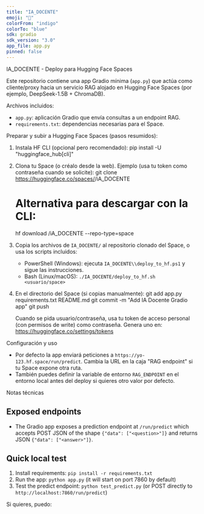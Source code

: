 ```yaml
---
title: "IA_DOCENTE"
emoji: "🤖"
colorFrom: "indigo"
colorTo: "blue"
sdk: gradio
sdk_version: "3.0"
app_file: app.py
pinned: false
---
```


IA_DOCENTE - Deploy para Hugging Face Spaces

Este repositorio contiene una app Gradio mínima (`app.py`) que actúa como cliente/proxy hacia un servicio RAG alojado en Hugging Face Spaces (por ejemplo, DeepSeek-1.5B + ChromaDB).

Archivos incluidos:
- `app.py`: aplicación Gradio que envía consultas a un endpoint RAG.
- `requirements.txt`: dependencias necesarias para el Space.

Preparar y subir a Hugging Face Spaces (pasos resumidos):

1) Instala HF CLI (opcional pero recomendado):
   pip install -U "huggingface_hub[cli]"

2) Clona tu Space (o créalo desde la web). Ejemplo (usa tu token como contraseña cuando se solicite):
   git clone https://huggingface.co/spaces/<tu-usuario>/iA_DOCENTE

   # Alternativa para descargar con la CLI:
   hf download <tu-usuario>/iA_DOCENTE --repo-type=space

3) Copia los archivos de `IA_DOCENTE/` al repositorio clonado del Space, o usa los scripts incluidos:

   - PowerShell (Windows): ejecuta `IA_DOCENTE\\deploy_to_hf.ps1` y sigue las instrucciones.
   - Bash (Linux/macOS): `./IA_DOCENTE/deploy_to_hf.sh <usuario/space>`

4) En el directorio del Space (si copias manualmente):
   git add app.py requirements.txt README.md
   git commit -m "Add IA Docente Gradio app"
   git push

   Cuando se pida usuario/contraseña, usa tu token de acceso personal (con permisos de write) como contraseña. Genera uno en: https://huggingface.co/settings/tokens

Configuración y uso
- Por defecto la app enviará peticiones a `https://yo-123.hf.space/run/predict`. Cambia la URL en la caja "RAG endpoint" si tu Space expone otra ruta.
- También puedes definir la variable de entorno `RAG_ENDPOINT` en el entorno local antes del deploy si quieres otro valor por defecto.

Notas técnicas
 
 Exposed endpoints
 -----------------
 
 - The Gradio app exposes a prediction endpoint at `/run/predict` which accepts POST JSON of the shape `{"data": ["<question>"]}` and returns JSON `{"data": ["<answer>"]}`.
 
 Quick local test
 ----------------
 
 1. Install requirements: `pip install -r requirements.txt`
 2. Run the app: `python app.py` (it will start on port 7860 by default)
 3. Test the predict endpoint: `python test_predict.py` (or POST directly to `http://localhost:7860/run/predict`)

Si quieres, puedo:
